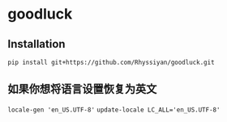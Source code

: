 # goodluck

## Installation
`pip install git+https://github.com/Rhyssiyan/goodluck.git`


## 如果你想将语言设置恢复为英文
`locale-gen 'en_US.UTF-8'`
`update-locale LC_ALL='en_US.UTF-8'`

